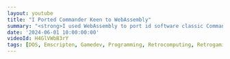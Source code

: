 ```yaml
---
layout: youtube
title: "I Ported Commander Keen to WebAssembly"
summary: "<strong>I used WebAssembly to port id software classic Commander Keen to the web browser</strong>. And you can play it in the browser <a href='/chocolatekeen' target='_blank'>here</a>!"
date: '2024-06-01 10:00:00:00'
videoId: H4GlVWbB3rY
tags: [DOS, Emscripten, Gamedev, Programming, Retrocomputing, Retrogaming, Videogames, Videos]
---
```



